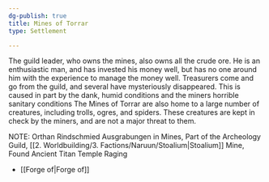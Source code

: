 ```yaml
---
dg-publish: true
title: Mines of Torrar
type: Settlement

---
```






The guild leader, who owns the mines, also owns all the crude ore. He is an enthusiastic man, and has invested his money well, but has no one around him with the experience to manage the money well. Treasurers come and go from the guild, and several have mysteriously disappeared. This is caused in part by the dank, humid conditions and the miners horrible sanitary conditions
The Mines of Torrar are also home to a large number of creatures, including trolls, ogres, and spiders. These creatures are kept in check by the miners, and are not a major threat to them.

NOTE: Orthan Rindschmied Ausgrabungen in Mines, Part of the Archeology Guild, [[2. Worldbuilding/3. Factions/Naruun/Stoalium\|Stoalium]] Mine, Found Ancient Titan Temple
Raging 

- [[Forge of\|Forge of]]